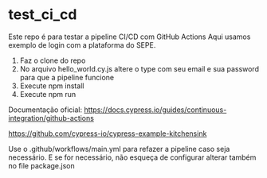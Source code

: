 # test_ci_cd
Este repo é para testar a pipeline CI/CD com GitHub Actions
Aqui usamos exemplo de login com a plataforma do SEPE.

1. Faz o clone do repo
2. No arquivo hello_world.cy.js altere o type com seu email e sua password para que a pipeline funcione
3. Execute npm install
4. Execute npm run

Documentação oficial:
https://docs.cypress.io/guides/continuous-integration/github-actions


https://github.com/cypress-io/cypress-example-kitchensink

Use o .github/workflows/main.yml para refazer a pipeline caso seja necessário. E se for necessário, não esqueça de configurar alterar também no file package.json
